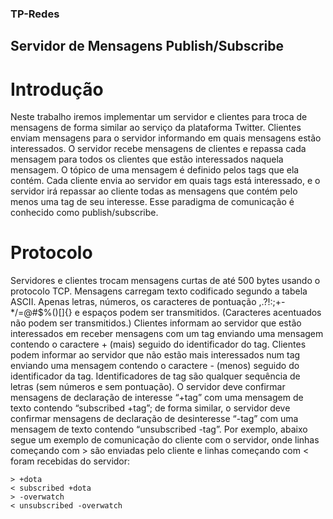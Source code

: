 ### TP-Redes
## Servidor de Mensagens Publish/Subscribe

# Introdução
Neste trabalho iremos implementar um servidor e clientes para troca de mensagens de forma
similar ao serviço da plataforma Twitter. Clientes enviam mensagens para o servidor
informando em quais mensagens estão interessados. O servidor recebe mensagens de clientes
e repassa cada mensagem para todos os clientes que estão interessados naquela mensagem.
O tópico de uma mensagem é definido pelos tags que ela contém. Cada cliente envia ao
servidor em quais tags está interessado, e o servidor irá repassar ao cliente todas as
mensagens que contém pelo menos uma tag de seu interesse. Esse paradigma de
comunicação é conhecido como publish/subscribe.

# Protocolo
Servidores e clientes trocam mensagens curtas de até 500 bytes usando o protocolo TCP.
Mensagens carregam texto codificado segundo a tabela ASCII. Apenas letras, números, os
caracteres de pontuação ,.?!:;+-*/=@#$%()[]{} e espaços podem ser transmitidos.
(Caracteres acentuados não podem ser transmitidos.)
Clientes informam ao servidor que estão interessados em receber mensagens com um tag
enviando uma mensagem contendo o caractere + (mais) seguido do identificador do tag.
Clientes podem informar ao servidor que não estão mais interessados num tag enviando uma
mensagem contendo o caractere - (menos) seguido do identificador da tag. Identificadores de
tag são qualquer sequência de letras (sem números e sem pontuação). O servidor deve
confirmar mensagens de declaração de interesse “+tag” com uma mensagem de texto
contendo “subscribed +tag”; de forma similar, o servidor deve confirmar mensagens de
declaração de desinteresse “-tag” com uma mensagem de texto contendo “unsubscribed
-tag”. Por exemplo, abaixo segue um exemplo de comunicação do cliente com o servidor, onde
linhas começando com > são enviadas pelo cliente e linhas começando com < foram recebidas
do servidor:

````
> +dota
< subscribed +dota
> -overwatch
< unsubscribed -overwatch
````

